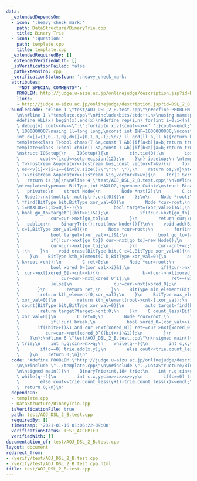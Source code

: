 ```yaml
---
data:
  _extendedDependsOn:
  - icon: ':heavy_check_mark:'
    path: DataStructure/BinaryTrie.cpp
    title: Binary Trie
  - icon: ':question:'
    path: template.cpp
    title: template.cpp
  _extendedRequiredBy: []
  _extendedVerifiedWith: []
  _isVerificationFailed: false
  _pathExtension: cpp
  _verificationStatusIcon: ':heavy_check_mark:'
  attributes:
    '*NOT_SPECIAL_COMMENTS*': ''
    PROBLEM: http://judge.u-aizu.ac.jp/onlinejudge/description.jsp?id=DSL_2_B
    links:
    - http://judge.u-aizu.ac.jp/onlinejudge/description.jsp?id=DSL_2_B
  bundledCode: "#line 1 \"test/AOJ_DSL_2_B.test.cpp\"\n#define PROBLEM \"http://judge.u-aizu.ac.jp/onlinejudge/description.jsp?id=DSL_2_B\"\
    \n\n#line 1 \"template.cpp\"\n#include<bits/stdc++.h>\nusing namespace std;\n\
    #define ALL(x) begin(x),end(x)\n#define rep(i,n) for(int i=0;i<(n);i++)\n#define\
    \ debug(v) cout<<#v<<\":\";for(auto x:v){cout<<x<<' ';}cout<<endl;\n#define mod\
    \ 1000000007\nusing ll=long long;\nconst int INF=1000000000;\nconst ll LINF=1001002003004005006ll;\n\
    int dx[]={1,0,-1,0},dy[]={0,1,0,-1};\n// ll gcd(ll a,ll b){return b?gcd(b,a%b):a;}\n\
    template<class T>bool chmax(T &a,const T &b){if(a<b){a=b;return true;}return false;}\n\
    template<class T>bool chmin(T &a,const T &b){if(b<a){a=b;return true;}return false;}\n\
    \nstruct IOSetup{\n    IOSetup(){\n        cin.tie(0);\n        ios::sync_with_stdio(0);\n\
    \        cout<<fixed<<setprecision(12);\n    }\n} iosetup;\n \ntemplate<typename\
    \ T>\nostream &operator<<(ostream &os,const vector<T>&v){\n    for(int i=0;i<(int)v.size();i++)\
    \ os<<v[i]<<(i+1==(int)v.size()?\"\":\" \");\n    return os;\n}\ntemplate<typename\
    \ T>\nistream &operator>>(istream &is,vector<T>&v){\n    for(T &x:v)is>>x;\n \
    \   return is;\n}\n\n#line 4 \"test/AOJ_DSL_2_B.test.cpp\"\n\n#line 1 \"DataStructure/BinaryTrie.cpp\"\
    \ntemplate<typename BitType,int MAXLOG,typename C=int>\nstruct BinaryTrie{\n \
    \   private:\n    struct Node{\n        Node *nxt[2];\n        C cnt;\n      \
    \  Node():nxt{nullptr,nullptr},cnt(0){}\n    };\n\n    Node *root;\n\n    Node\
    \ *find(BitType bit,BitType xor_val=0){\n        Node *cur=root;\n        for(int\
    \ i=MAXLOG-1;i>=0;i--){\n            bool target=(xor_val>>i)&1;\n           \
    \ bool go_to=target^((bit>>i)&1);\n            if(!cur->nxt[go_to]) return nullptr;\n\
    \            cur=cur->nxt[go_to];\n        }\n        return cur;\n    }\n\n \
    \   public:\n    BinaryTrie():root(new Node()){}\n\n    void add(BitType bit,C\
    \ c=1,BitType xor_val=0){\n        Node *cur=root;\n        for(int i=MAXLOG-1;i>=0;i--){\n\
    \            bool target=(xor_val>>i)&1;\n            bool go_to=target^((bit>>i)&1);\n\
    \            if(!cur->nxt[go_to]) cur->nxt[go_to]=new Node();\n            cur->cnt+=c;\n\
    \            cur=cur->nxt[go_to];\n        }\n        cur->cnt+=c;\n        return\
    \ ;\n    }\n    void erase(BitType bit,C c=1,BitType xor_val=0){\n        add(bit,-c,xor_val);\n\
    \    }\n    BitType kth_element(C k,BitType xor_val=0){\n        assert(0<=k and\
    \ k<root->cnt);\n        C ret=0;\n        Node *cur=root;\n        for(int i=MAXLOG-1;i>=0;i--){\n\
    \            bool xored_0=(xor_val>>i)&1;\n            if(!cur->nxt[xored_0] or\
    \  cur->nxt[xored_0]->cnt<=k){\n                k-=(cur->nxt[xored_0]?cur->nxt[xored_0]->cnt:0);\n\
    \                cur=cur->nxt[xored_0^1];\n                ret+=(BitType(1)<<i);\n\
    \            }else{\n                cur=cur->nxt[xored_0];\n            }\n \
    \       }\n        return ret;\n    }\n    BitType min_element(BitType xor_val=0){\n\
    \        return kth_element(0,xor_val);\n    }\n    BitType max_element(BitType\
    \ xor_val=0){\n        return kth_element(root->cnt-1,xor_val);\n    }\n    C\
    \ count(BitType bit,BitType xor_val=0){\n        auto target=find(bit,xor_val);\n\
    \        return target?target->cnt:0;\n    }\n    C count_less(BitType bit,BitType\
    \ xor_val=0){\n        C ret=0;\n        Node *cur=root;\n        for(int i=MAXLOG-1;i>=0;i--){\n\
    \            if(!cur) break;\n            bool xored_0=(xor_val>>i)&1;\n     \
    \       if((bit>>i)&1 and cur->nxt[xored_0]) ret+=cur->nxt[xored_0]->cnt;\n  \
    \          cur=cur->nxt[xored_0^((bit>>i)&1)];\n        }\n        return ret;\n\
    \    }\n};\n#line 6 \"test/AOJ_DSL_2_B.test.cpp\"\n\nsigned main(){\n    BinaryTrie<int,18>\
    \ trie;\n    int n,q;cin>>n>>q;\n    while(q--){\n        int c,x,y;cin>>c>>x>>y;\n\
    \        if(c==0) trie.add(x,y);\n        else cout<<trie.count_less(y+1)-trie.count_less(x)<<endl;\n\
    \    }\n    return 0;\n}\n"
  code: "#define PROBLEM \"http://judge.u-aizu.ac.jp/onlinejudge/description.jsp?id=DSL_2_B\"\
    \n\n#include \"../template.cpp\"\n\n#include \"../DataStructure/BinaryTrie.cpp\"\
    \n\nsigned main(){\n    BinaryTrie<int,18> trie;\n    int n,q;cin>>n>>q;\n   \
    \ while(q--){\n        int c,x,y;cin>>c>>x>>y;\n        if(c==0) trie.add(x,y);\n\
    \        else cout<<trie.count_less(y+1)-trie.count_less(x)<<endl;\n    }\n  \
    \  return 0;\n}\n"
  dependsOn:
  - template.cpp
  - DataStructure/BinaryTrie.cpp
  isVerificationFile: true
  path: test/AOJ_DSL_2_B.test.cpp
  requiredBy: []
  timestamp: '2021-01-16 01:06:22+09:00'
  verificationStatus: TEST_ACCEPTED
  verifiedWith: []
documentation_of: test/AOJ_DSL_2_B.test.cpp
layout: document
redirect_from:
- /verify/test/AOJ_DSL_2_B.test.cpp
- /verify/test/AOJ_DSL_2_B.test.cpp.html
title: test/AOJ_DSL_2_B.test.cpp
---
```

